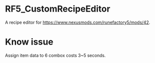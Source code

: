 # RF5_CustomRecipeEditor

A recipe editor for https://www.nexusmods.com/runefactory5/mods/42.

# Know issue

Assign item data to 6 combox costs 3~5 seconds.